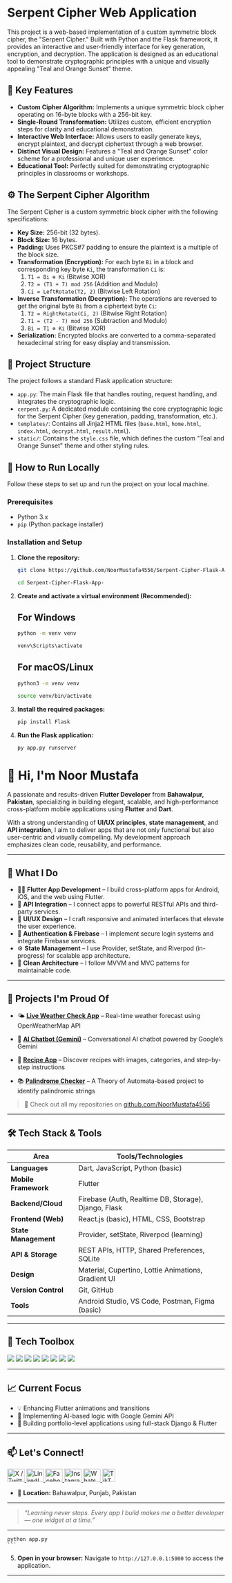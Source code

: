 # Serpent Cipher Web Application

This project is a web-based implementation of a custom symmetric block cipher, the "Serpent Cipher." Built with Python and the Flask framework, it provides an interactive and user-friendly interface for key generation, encryption, and decryption. The application is designed as an educational tool to demonstrate cryptographic principles with a unique and visually appealing "Teal and Orange Sunset" theme.



## 🔑 Key Features

-   **Custom Cipher Algorithm:** Implements a unique symmetric block cipher operating on 16-byte blocks with a 256-bit key.
-   **Single-Round Transformation:** Utilizes custom, efficient encryption steps for clarity and educational demonstration.
-   **Interactive Web Interface:** Allows users to easily generate keys, encrypt plaintext, and decrypt ciphertext through a web browser.
-   **Distinct Visual Design:** Features a "Teal and Orange Sunset" color scheme for a professional and unique user experience.
-   **Educational Tool:** Perfectly suited for demonstrating cryptographic principles in classrooms or workshops.

## ⚙️ The Serpent Cipher Algorithm

The Serpent Cipher is a custom symmetric block cipher with the following specifications:

-   **Key Size:** 256-bit (32 bytes).
-   **Block Size:** 16 bytes.
-   **Padding:** Uses PKCS#7 padding to ensure the plaintext is a multiple of the block size.
-   **Transformation (Encryption):** For each byte `Bi` in a block and corresponding key byte `Ki`, the transformation `Ci` is:
    1.  `T1 = Bi ⊕ Ki` (Bitwise XOR)
    2.  `T2 = (T1 + 7) mod 256` (Addition and Modulo)
    3.  `Ci = LeftRotate(T2, 2)` (Bitwise Left Rotation)
-   **Inverse Transformation (Decryption):** The operations are reversed to get the original byte `Bi` from a ciphertext byte `Ci`:
    1.  `T2 = RightRotate(Ci, 2)` (Bitwise Right Rotation)
    2.  `T1 = (T2 - 7) mod 256` (Subtraction and Modulo)
    3.  `Bi = T1 ⊕ Ki` (Bitwise XOR)
-   **Serialization:** Encrypted blocks are converted to a comma-separated hexadecimal string for easy display and transmission.

## 📁 Project Structure

The project follows a standard Flask application structure:

-   `app.py`: The main Flask file that handles routing, request handling, and integrates the cryptographic logic.
-   `cerpent.py`: A dedicated module containing the core cryptographic logic for the Serpent Cipher (key generation, padding, transformation, etc.).
-   `templates/`: Contains all Jinja2 HTML files (`base.html`, `home.html`, `index.html`, `decrypt.html`, `result.html`).
-   `static/`: Contains the `style.css` file, which defines the custom "Teal and Orange Sunset" theme and other styling rules.

## 🚀 How to Run Locally

Follow these steps to set up and run the project on your local machine.

### Prerequisites

-   Python 3.x
-   `pip` (Python package installer)

### Installation and Setup

1.  **Clone the repository:**
    ```bash
    git clone https://github.com/NoorMustafa4556/Serpent-Cipher-Flask-App-.git
    ```
    ```bash
    cd Serpent-Cipher-Flask-App-
    ```

2.  **Create and activate a virtual environment (Recommended):**
   
    ## For Windows
    ```bash
    python -m venv venv
    ```
    ```bash
    venv\Scripts\activate
    ```

    ## For macOS/Linux
    ```bash
    python3 -m venv venv
    ```
    ```bash
    source venv/bin/activate
    ```

4.  **Install the required packages:**
    ```bash
    pip install Flask
    ```

5.  **Run the Flask application:**
    ```bash
    py app.py runserver
    ```

# 👋 Hi, I'm Noor Mustafa

A passionate and results-driven **Flutter Developer** from **Bahawalpur, Pakistan**, specializing in building elegant, scalable, and high-performance cross-platform mobile applications using **Flutter** and **Dart**.

With a strong understanding of **UI/UX principles**, **state management**, and **API integration**, I aim to deliver apps that are not only functional but also user-centric and visually compelling. My development approach emphasizes clean code, reusability, and performance.

---

## 🚀 What I Do

- 🧑‍💻 **Flutter App Development** – I build cross-platform apps for Android, iOS, and the web using Flutter.
- 🔗 **API Integration** – I connect apps to powerful RESTful APIs and third-party services.
- 🎨 **UI/UX Design** – I craft responsive and animated interfaces that elevate the user experience.
- 🔐 **Authentication & Firebase** – I implement secure login systems and integrate Firebase services.
- ⚙️ **State Management** – I use Provider, setState, and Riverpod (in-progress) for scalable app architecture.
- 🧠 **Clean Architecture** – I follow MVVM and MVC patterns for maintainable code.

---


## 🌟 Projects I'm Proud Of

- 🌤️ **[Live Weather Check App](https://github.com/NoorMustafa4556/Live-Weather-Check-App)** – Real-time weather forecast using OpenWeatherMap API  
- 🤖 **[AI Chatbot (Gemini)](https://github.com/NoorMustafa4556/Ai-ChatBot)** – Conversational AI chatbot powered by Google’s Gemini  

- 🍔 **[Recipe App](https://github.com/NoorMustafa4556/Recipe-App)** – Discover recipes with images, categories, and step-by-step instructions  

- 📚 **[Palindrome Checker](https://github.com/NoorMustafa4556/Palindrome-Checker-App)** – A Theory of Automata-based project to identify palindromic strings  

> 🎯 Check out all my repositories on [github.com/NoorMustafa4556](https://github.com/NoorMustafa4556?tab=repositories)

---

## 🛠️ Tech Stack & Tools

| Area                | Tools/Technologies |
|---------------------|--------------------|
| **Languages**       | Dart, JavaScript, Python (basic) |
| **Mobile Framework**| Flutter            |
| **Backend/Cloud**   | Firebase (Auth, Realtime DB, Storage), Django, Flask |
| **Frontend (Web)**  | React.js (basic), HTML, CSS, Bootstrap |
| **State Management**| Provider, setState, Riverpod (learning) |
| **API & Storage**   | REST APIs, HTTP, Shared Preferences, SQLite |
| **Design**          | Material, Cupertino, Lottie Animations, Gradient UI |
| **Version Control** | Git, GitHub        |
| **Tools**           | Android Studio, VS Code, Postman, Figma (basic) |

---

## 🧰 Tech Toolbox

<p align="left">
  <img src="https://img.shields.io/badge/Dart-0175C2?style=for-the-badge&logo=dart&logoColor=white"/>
  <img src="https://img.shields.io/badge/Flutter-02569B?style=for-the-badge&logo=flutter&logoColor=white"/>
  <img src="https://img.shields.io/badge/Firebase-FFCA28?style=for-the-badge&logo=firebase&logoColor=black"/>
  <img src="https://img.shields.io/badge/Python-3776AB?style=for-the-badge&logo=python&logoColor=white"/>
  <img src="https://img.shields.io/badge/Django-092E20?style=for-the-badge&logo=django&logoColor=white"/>
  <img src="https://img.shields.io/badge/React-20232A?style=for-the-badge&logo=react&logoColor=61DAFB"/>
  <img src="https://img.shields.io/badge/Postman-FF6C37?style=for-the-badge&logo=postman&logoColor=white"/>
  <img src="https://img.shields.io/badge/GitHub-181717?style=for-the-badge&logo=github&logoColor=white"/>
</p>

---

## 📈 Current Focus

- 💡 Enhancing Flutter animations and transitions
- 🤖 Implementing AI-based logic with Google Gemini API
- 📲 Building portfolio-level applications using full-stack Django & Flutter

---

## 📫 Let's Connect!

<p align="left">
  <a href="https://x.com/NoorMustafa4556" target="blank">
    <img src="https://raw.githubusercontent.com/rahuldkjain/github-profile-readme-generator/master/src/images/icons/Social/twitter.svg" alt="X / Twitter" height="30" width="40" />
  </a>
  <a href="https://www.linkedin.com/in/noormustafa4556/" target="blank">
    <img src="https://raw.githubusercontent.com/rahuldkjain/github-profile-readme-generator/master/src/images/icons/Social/linked-in-alt.svg" alt="LinkedIn" height="30" width="40" />
  </a>
  <a href="https://www.facebook.com/NoorMustafa4556" target="blank">
    <img src="https://raw.githubusercontent.com/rahuldkjain/github-profile-readme-generator/master/src/images/icons/Social/facebook.svg" alt="Facebook" height="30" width="40" />
  </a>
  <a href="https://instagram.com/noormustafa4556" target="blank">
    <img src="https://raw.githubusercontent.com/rahuldkjain/github-profile-readme-generator/master/src/images/icons/Social/instagram.svg" alt="Instagram" height="30" width="40" />
  </a>
  <a href="https://wa.me/923087655076" target="blank">
    <img src="https://raw.githubusercontent.com/rahuldkjain/github-profile-readme-generator/master/src/images/icons/Social/whatsapp.svg" alt="WhatsApp" height="30" width="40" />
  </a>
  <a href="https://www.tiktok.com/@noormustafa4556" target="blank">
    <img src="https://cdn-icons-png.flaticon.com/512/3046/3046122.png" alt="TikTok" height="30" width="30" />
  </a>
</p>

- 📍 **Location:** Bahawalpur, Punjab, Pakistan

---

> _“Learning never stops. Every app I build makes me a better developer — one widget at a time.”_

---


    python app.py 
    ```

5.  **Open in your browser:**
    Navigate to `http://127.0.0.1:5000` to access the application.

---
